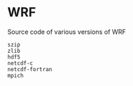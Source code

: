 # WRF
Source code of various versions of WRF

```
szip
zlib
hdf5
netcdf-c
netcdf-fortran
mpich
```

